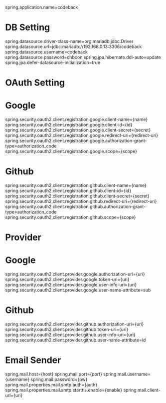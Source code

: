 spring.application.name=codeback

# DB Setting
spring.datasource.driver-class-name=org.mariadb.jdbc.Driver
spring.datasource.url=jdbc:mariadb://192.168.0.13:3306/codeback
spring.datasource.username=codeback
spring.datasource.password=ohboon
spring.jpa.hibernate.ddl-auto=update
spring.jpa.defer-datasource-initialization=true

# OAuth Setting

# Google
spring.security.oauth2.client.registration.google.client-name={name}
spring.security.oauth2.client.registration.google.client-id={id}
spring.security.oauth2.client.registration.google.client-secret={secret}
spring.security.oauth2.client.registration.google.redirect-uri={redirect-uri}
spring.security.oauth2.client.registration.google.authorization-grant-type=authorization_code
spring.security.oauth2.client.registration.google.scope={scope}

# Github
spring.security.oauth2.client.registration.github.client-name={name}
spring.security.oauth2.client.registration.github.client-id={id}
spring.security.oauth2.client.registration.github.client-secret={secret}
spring.security.oauth2.client.registration.github.redirect-uri={redirect-uri}
spring.security.oauth2.client.registration.github.authorization-grant-type=authorization_code
spring.security.oauth2.client.registration.github.scope={scope}

# Provider

# Google
spring.security.oauth2.client.provider.google.authorization-uri={uri}
spring.security.oauth2.client.provider.google.token-uri={uri}
spring.security.oauth2.client.provider.google.user-info-uri={uri}
spring.security.oauth2.client.provider.google.user-name-attribute=sub

# Github
spring.security.oauth2.client.provider.github.authorization-uri={uri}
spring.security.oauth2.client.provider.github.token-uri={uri}
spring.security.oauth2.client.provider.github.user-info-uri={uri}
spring.security.oauth2.client.provider.github.user-name-attribute=id

# Email Sender

spring.mail.host={host}
spring.mail.port={port}
spring.mail.username={username}
spring.mail.password={pw}
spring.mail.properties.mail.smtp.auth={auth}
spring.mail.properties.mail.smtp.starttls.enable={enable}
spring.mail.client-url={uri}


